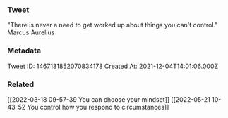 ### Tweet
"There is never a need to get worked up about things you can't control." Marcus Aurelius

### Metadata
Tweet ID: 1467131852070834178
Created At: 2021-12-04T14:01:06.000Z

### Related
[[2022-03-18 09-57-39 You can choose your mindset]]
[[2022-05-21 10-43-52 You control how you respond to circumstances]]

